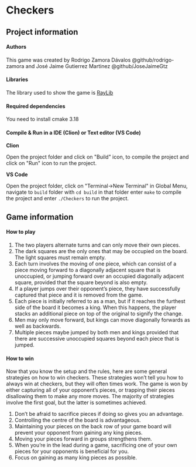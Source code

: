 # Checkers
## Project information
#### Authors
This game was created by Rodrigo Zamora Dávalos @github/rodrigo-zamora and 
José Jaime Gutierrez Martinez @github/JoseJaimeGtz
#### Libraries
The library used to show the game is [RayLib](https://www.raylib.com/)
#### Required dependencies
You need to install cmake 3.18

#### Compile & Run in a IDE (Clion) or Text editor (VS Code)
**Clion**

Open the project folder and click on "Build" icon, to compile the project and click on "Run" icon to run the project.

**VS Code**

Open the project folder, click on "Terminal->New Terminal" in Global Menu, navigate to ``build`` folder 
with ``cd build`` in that folder enter ``make`` to compile the project and enter ``./Checkers`` to run the project.

## Game information
#### How to play
1. The two players alternate turns and can only move their own pieces.
2. The dark squares are the only ones that may be occupied on the board. The light squares must remain empty.
3. Each turn involves the moving of one piece, which can consist of a piece moving forward to a diagonally adjacent 
square that is unoccupied, or jumping forward over an occupied diagonally adjacent square, provided that the square 
beyond is also empty.
4. If a player jumps over their opponent’s piece, they have successfully captured that piece and it is removed from 
the game.
5. Each piece is initially referred to as a man, but if it reaches the furthest side of the board it becomes a king. 
When this happens, the player stacks an additional piece on top of the original to signify the change.
6. Men may only move forward, but kings can move diagonally forwards as well as backwards.
7. Multiple pieces maybe jumped by both men and kings provided that there are successive unoccupied squares beyond 
each piece that is jumped.
#### How to win
Now that you know the setup and the rules, here are some general strategies on how to win checkers. These strategies 
won’t tell you how to always win at checkers, but they will often times work.
The game is won by either capturing all of your opponent’s pieces, or trapping their pieces disallowing them to make 
any more moves. The majority of strategies involve the first goal, but the latter is sometimes achieved.
1. Don’t be afraid to sacrifice pieces if doing so gives you an advantage.
2. Controlling the centre of the board is advantageous.
3. Maintaining your pieces on the back row of your game board will prevent your opponent from gaining any king pieces.
4. Moving your pieces forward in groups strengthens them.
5. When you’re in the lead during a game, sacrificing one of your own pieces for your opponents is beneficial for you.
6. Focus on gaining as many king pieces as possible.